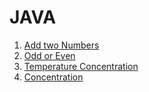 # JAVA
1. [Add two Numbers](https://github.com/KKBUGHUNTER/JAVA/blob/main/Program/Add2num.java)
2. [Odd or Even](https://github.com/KKBUGHUNTER/JAVA/blob/main/Program/OddorEven.java)
3. [Temperature Concentration](https://github.com/KKBUGHUNTER/JAVA/blob/main/Program/TemperatureConcentration.java)
4. [Concentration](https://github.com/KKBUGHUNTER/JAVA/blob/main/Program/TemperatureConcentration.java)